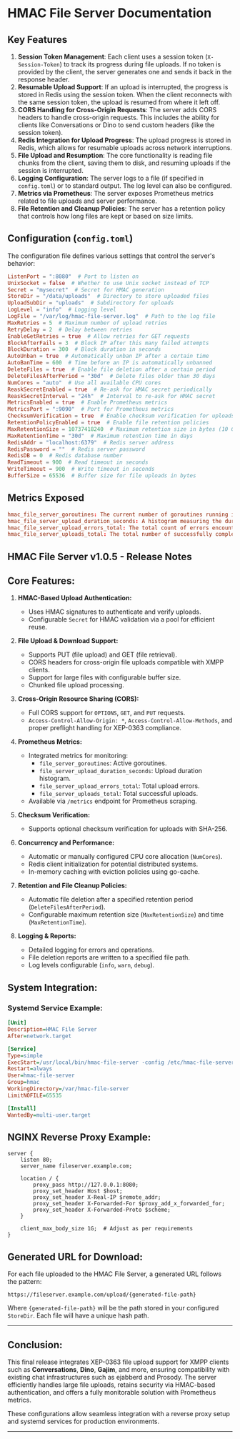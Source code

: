 
# HMAC File Server Documentation

## Key Features
1. **Session Token Management**: Each client uses a session token (`X-Session-Token`) to track its progress during file uploads. If no token is provided by the client, the server generates one and sends it back in the response header.
2. **Resumable Upload Support**: If an upload is interrupted, the progress is stored in Redis using the session token. When the client reconnects with the same session token, the upload is resumed from where it left off.
3. **CORS Handling for Cross-Origin Requests**: The server adds CORS headers to handle cross-origin requests. This includes the ability for clients like Conversations or Dino to send custom headers (like the session token).
4. **Redis Integration for Upload Progress**: The upload progress is stored in Redis, which allows for resumable uploads across network interruptions.
5. **File Upload and Resumption**: The core functionality is reading file chunks from the client, saving them to disk, and resuming uploads if the session is interrupted.
6. **Logging Configuration**: The server logs to a file (if specified in `config.toml`) or to standard output. The log level can also be configured.
7. **Metrics via Prometheus**: The server exposes Prometheus metrics related to file uploads and server performance.
8. **File Retention and Cleanup Policies**: The server has a retention policy that controls how long files are kept or based on size limits.

## Configuration (`config.toml`)
The configuration file defines various settings that control the server's behavior:

```toml
ListenPort = ":8080"  # Port to listen on
UnixSocket = false  # Whether to use Unix socket instead of TCP
Secret = "mysecret"  # Secret for HMAC generation
StoreDir = "/data/uploads"  # Directory to store uploaded files
UploadSubDir = "uploads"  # Subdirectory for uploads
LogLevel = "info"  # Logging level
LogFile = "/var/log/hmac-file-server.log"  # Path to the log file
MaxRetries = 5  # Maximum number of upload retries
RetryDelay = 2  # Delay between retries
EnableGetRetries = true  # Allow retries for GET requests
BlockAfterFails = 3  # Block IP after this many failed attempts
BlockDuration = 300  # Block duration in seconds
AutoUnban = true  # Automatically unban IP after a certain time
AutoBanTime = 600  # Time before an IP is automatically unbanned
DeleteFiles = true  # Enable file deletion after a certain period
DeleteFilesAfterPeriod = "30d"  # Delete files older than 30 days
NumCores = "auto"  # Use all available CPU cores
ReaskSecretEnabled = true  # Re-ask for HMAC secret periodically
ReaskSecretInterval = "24h"  # Interval to re-ask for HMAC secret
MetricsEnabled = true  # Enable Prometheus metrics
MetricsPort = ":9090"  # Port for Prometheus metrics
ChecksumVerification = true  # Enable checksum verification for uploads
RetentionPolicyEnabled = true  # Enable file retention policies
MaxRetentionSize = 10737418240  # Maximum retention size in bytes (10 GB)
MaxRetentionTime = "30d"  # Maximum retention time in days
RedisAddr = "localhost:6379"  # Redis server address
RedisPassword = ""  # Redis server password
RedisDB = 0  # Redis database number
ReadTimeout = 900  # Read timeout in seconds
WriteTimeout = 900  # Write timeout in seconds
BufferSize = 65536  # Buffer size for file uploads in bytes
```

## Metrics Exposed

```toml
hmac_file_server_goroutines: The current number of goroutines running in the HMAC file server.
hmac_file_server_upload_duration_seconds: A histogram measuring the duration of file uploads in seconds for the HMAC file server.
hmac_file_server_upload_errors_total: The total count of errors encountered during file uploads in the HMAC file server.
hmac_file_server_uploads_total: The total number of successfully completed file uploads in the HMAC file server.
```

## HMAC File Server v1.0.5 - Release Notes

## **Core Features:**
1. **HMAC-Based Upload Authentication:**
   - Uses HMAC signatures to authenticate and verify uploads.
   - Configurable `Secret` for HMAC validation via a pool for efficient reuse.

2. **File Upload & Download Support:**
   - Supports PUT (file upload) and GET (file retrieval).
   - CORS headers for cross-origin file uploads compatible with XMPP clients.
   - Support for large files with configurable buffer size.
   - Chunked file upload processing.

3. **Cross-Origin Resource Sharing (CORS):**
   - Full CORS support for `OPTIONS`, `GET`, and `PUT` requests.
   - `Access-Control-Allow-Origin: *`, `Access-Control-Allow-Methods`, and proper preflight handling for XEP-0363 compliance.

4. **Prometheus Metrics:**
   - Integrated metrics for monitoring:
     - `file_server_goroutines`: Active goroutines.
     - `file_server_upload_duration_seconds`: Upload duration histogram.
     - `file_server_upload_errors_total`: Total upload errors.
     - `file_server_uploads_total`: Total successful uploads.
   - Available via `/metrics` endpoint for Prometheus scraping.

5. **Checksum Verification:**
   - Supports optional checksum verification for uploads with SHA-256.

6. **Concurrency and Performance:**
   - Automatic or manually configured CPU core allocation (`NumCores`).
   - Redis client initialization for potential distributed systems.
   - In-memory caching with eviction policies using go-cache.

7. **Retention and File Cleanup Policies:**
   - Automatic file deletion after a specified retention period (`DeleteFilesAfterPeriod`).
   - Configurable maximum retention size (`MaxRetentionSize`) and time (`MaxRetentionTime`).

8. **Logging & Reports:**
   - Detailed logging for errors and operations.
   - File deletion reports are written to a specified file path.
   - Log levels configurable (`info`, `warn`, `debug`).

## **System Integration:**

### **Systemd Service Example:**

```ini
[Unit]
Description=HMAC File Server
After=network.target

[Service]
Type=simple
ExecStart=/usr/local/bin/hmac-file-server -config /etc/hmac-file-server/config.toml
Restart=always
User=hmac-file-server
Group=hmac
WorkingDirectory=/var/hmac-file-server
LimitNOFILE=65535

[Install]
WantedBy=multi-user.target
```

## **NGINX Reverse Proxy Example:**

```nginx
server {
    listen 80;
    server_name fileserver.example.com;

    location / {
        proxy_pass http://127.0.0.1:8080;
        proxy_set_header Host $host;
        proxy_set_header X-Real-IP $remote_addr;
        proxy_set_header X-Forwarded-For $proxy_add_x_forwarded_for;
        proxy_set_header X-Forwarded-Proto $scheme;
    }

    client_max_body_size 1G;  # Adjust as per requirements
}
```

## **Generated URL for Download:**
For each file uploaded to the HMAC File Server, a generated URL follows the pattern:
```
https://fileserver.example.com/upload/{generated-file-path}
```
Where `{generated-file-path}` will be the path stored in your configured `StoreDir`. Each file will have a unique hash path.

---

## **Conclusion:**
This final release integrates XEP-0363 file upload support for XMPP clients such as **Conversations**, **Dino**, **Gajim**, and more, ensuring compatibility with existing chat infrastructures such as ejabberd and Prosody. The server efficiently handles large file uploads, retains security via HMAC-based authentication, and offers a fully monitorable solution with Prometheus metrics.

These configurations allow seamless integration with a reverse proxy setup and systemd services for production environments.

---
